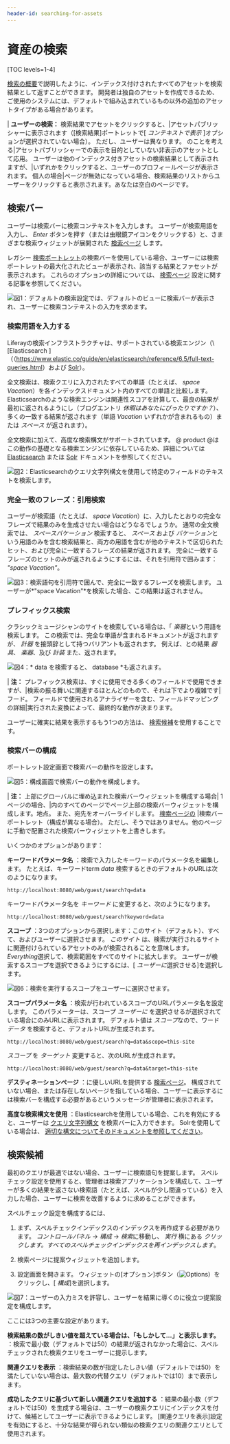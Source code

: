 ```yaml
---
header-id: searching-for-assets
---
```


# 資産の検索

[TOC levels=1-4]

[検索の概要](/docs/7-1/user/-/knowledge_base/u/search)で説明したように、インデックス付けされたすべてのアセットを検索結果として返すことができます。 開発者は独自のアセットを作成できるため、ご使用のシステムには、デフォルトで組み込まれているもの以外の追加のアセットタイプがある場合があります。

| **ユーザーの検索：** 検索結果でアセットをクリックすると、|アセットパブリッシャーに表示されます（[検索結果]ポートレットで[ *コンテキストで表示* ]オプションが選択されていない場合）。 ただし、ユーザーは異なります。 のことを考える|アセットパブリッシャーでの表示を目的としていない非表示のアセットとして応用。 ユーザーは他のインデックス付きアセットの検索結果として表示されますが、|いずれかをクリックすると、ユーザーのプロフィールページが表示されます。 個人の場合|ページが無効になっている場合、検索結果のリストからユーザーをクリックすると表示されます。あなたは空白のページです。

## 検索バー

ユーザーは検索バーに検索コンテキストを入力します。 ユーザーが検索用語を入力し、 *Enter* ボタンを押す（または虫眼鏡アイコンをクリックする）と、さまざまな検索ウィジェットが展開された [検索ページ](/docs/7-1/user/-/knowledge_base/u/configuring-search-pages) します。

レガシー [検索ポートレット](/docs/7-1/user/-/knowledge_base/u/configuring-search-pages#legacy-search-experience)の検索バーを使用している場合、ユーザーには検索ポートレットの最大化されたビューが表示され、該当する結果とファセットが表示されます。 これらのオプションの詳細については、 [検索ページ](/docs/7-1/user/-/knowledge_base/u/configuring-search-pages#legacy-search-experience) 設定に関する記事を参照してください。

![図1：デフォルトの検索設定では、デフォルトのビューに検索バーが表示され、ユーザーに検索コンテキストの入力を求めます。](../../images/search-bar.png)

### 検索用語を入力する

Liferayの検索インフラストラクチャは、サポートされている検索エンジン（\ [Elasticsearch \]（（<https://www.elastic.co/guide/en/elasticsearch/reference/6.5/full-text-queries.html>）および [Solr](http://lucene.apache.org/solr/features.html)）。

全文検索は、検索クエリに入力されたすべての単語（たとえば、 *space Vacation*）を各インデックスドキュメント内のすべての単語と比較します。 Elasticsearchのような検索エンジンは関連性スコアを計算して、最良の結果が最初に返されるようにし（ブログエントリ *休暇はあなたにぴったりですか？*）、多くの一致する結果が返されます（単語 *Vacation* いずれかが含まれるもの）または *スペース* が返されます）。

全文検索に加えて、高度な検索構文がサポートされています。 @ product @はこの動作の基礎となる検索エンジンに依存しているため、詳細については [Elasticsearch](https://www.elastic.co/guide/en/elasticsearch/reference/6.5/query-dsl-query-string-query.html#query-string-syntax) または [Solr](https://lucene.apache.org/solr/guide/6_6/query-syntax-and-parsing.html) ドキュメントを参照してください。

![図2：Elasticsearchのクエリ文字列構文を使用して特定のフィールドのテキストを検索します。](../../images/search-advanced-syntax.png)

### 完全一致のフレーズ：引用検索

ユーザーが検索語（たとえば、 *space Vacation*）に、入力したとおりの完全なフレーズで結果のみを生成させたい場合はどうなるでしょうか。 通常の全文検索では、 *スペースバケーション* 検索すると、 *スペース* および *バケーション*という用語のみを含む検索結果と、両方の用語を含むが他のテキストで区切られたヒット、および完全に一致するフレーズの結果が返されます。 完全に一致するフレーズのヒットのみが返されるようにするには、それを引用符で囲みます： *"space Vacation"*。

![図3：検索語句を引用符で囲んで、完全に一致するフレーズを検索します。 ユーザーが*"space Vacation"*を検索した場合、この結果は返されません。](../../images/search-quoted.png)

### プレフィックス検索

クラシックミュージシャンのサイトを検索している場合は、「 *楽器*という用語を検索します。 この検索では、完全な単語が含まれるドキュメントが返されますが、 *計器* を接頭辞として持つバリアントも返されます。 例えば、との結果 *器具*、 *楽器*、及び *計装* また、返されます。

![図4：* data *を検索すると、* database *も返されます。](../../images/search-prefix.png)

| **注：** プレフィックス検索は、すぐに使用できる多くのフィールドで使用できますが、|検索の振る舞いに関連するほとんどのもので、それは下でより複雑です|フード。 フィールドで使用されるアナライザーを含む、フィールドマッピングの詳細|実行された変換によって、最終的な動作が決まります。

ユーザーに確実に結果を表示するもう1つの方法は、 [検索候補](#search-suggestions)を使用することです。

### 検索バーの構成

ポートレット設定画面で検索バーの動作を設定します。

![図5：構成画面で検索バーの動作を構成します。](../../images/search-bar-configuration.png)

| **注：** 上部にグローバルに埋め込まれた検索バーウィジェットを構成する場合| 1ページの場合、|内のすべてのページでページ上部の検索バーウィジェットを構成します。地点。 また、宛先をオーバーライドします。 [検索ページの](/docs/7-1/user/-/knowledge_base/u/configuring-search-pages) |検索バーポートレット（構成が異なる場合）。 ただし、そうではありません。他のページに手動で配置された検索バーウィジェットを上書きします。

いくつかのオプションがあります：

**キーワードパラメータ名** ：検索で入力したキーワードのパラメータ名を編集します。 たとえば、キーワードterm *data* 検索するときのデフォルトのURLは次のようになります。

    http://localhost:8080/web/guest/search?q=data

キーワードパラメータ名を *キーワード* に変更すると、次のようになります。

    http://localhost:8080/web/guest/search?keyword=data

**スコープ** ：3つのオプションから選択します：このサイト（デフォルト）、すべて、およびユーザーに選択させます。 *このサイト* は、検索が実行されるサイトに関連付けられているアセットのみが検索されることを意味します。 *Everything*選択して、検索範囲をすべてのサイトに拡大します。 ユーザーが検索するスコープを選択できるようにするには、[ *ユーザーに*選択させる]を選択します。

![図6：検索を実行するスコープをユーザーに選択させます。](../../images/search-scope.png)

**スコープパラメータ名** ：検索が行われているスコープのURLパラメータ名を設定します。 このパラメーターは、スコープ *ユーザーに* を選択させるが選択されている場合にのみURLに表示されます。 デフォルト値は *スコープ*なので、ワード *データ* を検索すると、デフォルトURLが生成されます。

    http://localhost:8080/web/guest/search?q=data&scope=this-site

*スコープ* を *ターゲット* 変更すると、次のURLが生成されます。

    http://localhost:8080/web/guest/search?q=data&target=this-site

**デスティネーションページ** ：に優しいURLを提供する [検索ページ](/docs/7-1/user/-/knowledge_base/u/configuring-search-pages)。 構成されていない場合、または存在しないページを指している場合、ユーザーに表示するには検索バーを構成する必要があるというメッセージが管理者に表示されます。

**高度な検索構文を使用** ：Elasticsearchを使用している場合、これを有効にすると、ユーザーは [クエリ文字列構文](https://www.elastic.co/guide/en/elasticsearch/reference/6.5/query-dsl-query-string-query.html#query-string-syntax) を検索バーに入力できます。 Solrを使用している場合は、 [適切な構文についてそのドキュメントを参照してください](https://lucene.apache.org/solr/guide/6_6/query-syntax-and-parsing.html)。

## 検索候補

最初のクエリが最適ではない場合、ユーザーに検索語句を提案します。 スペルチェック設定を使用すると、管理者は検索アプリケーションを構成して、ユーザーが多くの結果を返さない検索語（たとえば、スペルが少し間違っている）を入力した場合、ユーザーに検索を改善するように求めることができます。

スペルチェック設定を構成するには、

1.  まず、スペルチェックインデックスのインデックスを再作成する必要があります。 *コントロールパネル* → *構成* → *検索*に移動し、 *実行* 横にある *クリックします。すべてのスペルチェックインデックスを再インデックスします*。

2.  検索ページに提案ウィジェットを追加します。

3.  設定画面を開きます。 ウィジェットの[オプション]ボタン（![Options](../../images/icon-app-options.png)）をクリックし、[ *構成*]を選択します。

![図7：ユーザーの入力ミスを許容し、ユーザーを結果に導くのに役立つ提案設定を構成します。](../../images/search-suggestions.png)

ここには3つの主要な設定があります。

**検索結果の数がしきい値を超えている場合は、「もしかして...」と表示します。** ：検索で最小数（デフォルトでは50）の結果が返されなかった場合に、スペルチェックされた検索クエリをユーザーに提示します。

**関連クエリを表示** ：検索結果の数が指定したしきい値（デフォルトでは50）を満たしていない場合は、最大数の代替クエリ（デフォルトでは10）まで表示します。

**成功したクエリに基づいて新しい関連クエリを追加する** ：結果の最小数（デフォルトでは50）を生成する場合は、ユーザーの検索クエリにインデックスを付けて、候補としてユーザーに表示できるようにします。 [関連クエリを表示]設定を有効にすると、十分な結果が得られない類似の検索クエリの関連クエリとして使用されます。
